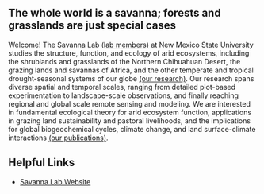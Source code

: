 ## The whole world is a savanna; forests and grasslands are just special cases

Welcome! The Savanna Lab [(lab members)](https://savannalab.nmsu.edu/people/) at New Mexico State University studies the structure, function, and ecology of arid ecosystems, including the shrublands and grasslands of the Northern Chihuahuan Desert, the grazing lands and savannas of Africa, and the other temperate and tropical drought-seasonal systems of our globe [(our research)](https://savannalab.nmsu.edu/research/). Our research spans diverse spatial and temporal scales, ranging from detailed plot-based experimentation to landscape-scale observations, and finally reaching regional and global scale remote sensing and modeling. We are interested in fundamental ecological theory for arid ecosystem function, applications in grazing land sustainability and pastoral livelihoods, and the implications for global biogeochemical cycles, climate change, and land surface-climate interactions [(our publications)](https://savannalab.nmsu.edu/publications/).
<!--
**savanna-lab/savanna-lab** is a ✨ _special_ ✨ repository because its `README.md` (this file) appears on your GitHub profile.
-->
## Helpful Links  

+ [Savanna Lab Website](https://savannalab.nmsu.edu/)  
